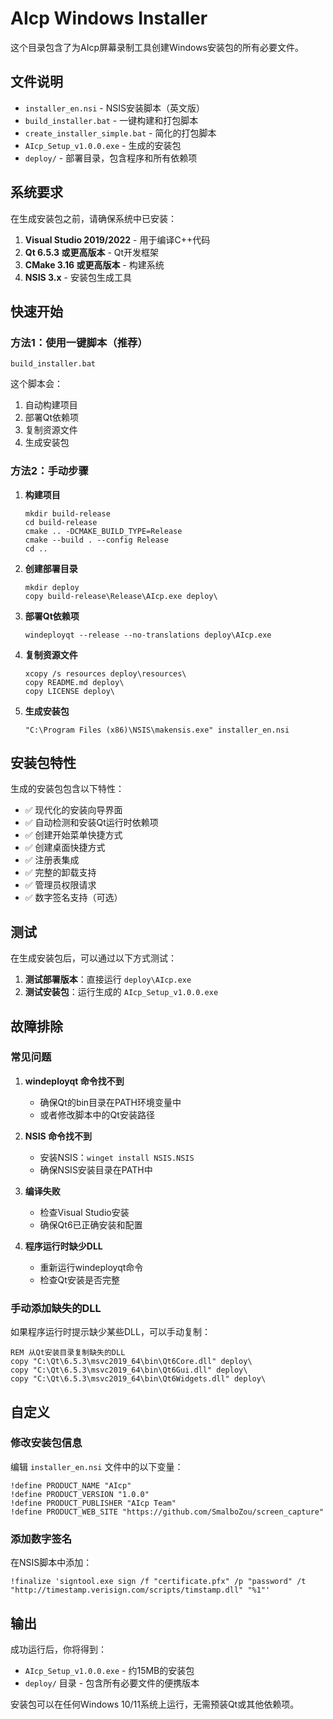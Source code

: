 # AIcp Windows Installer

这个目录包含了为AIcp屏幕录制工具创建Windows安装包的所有必要文件。

## 文件说明

- `installer_en.nsi` - NSIS安装脚本（英文版）
- `build_installer.bat` - 一键构建和打包脚本
- `create_installer_simple.bat` - 简化的打包脚本
- `AIcp_Setup_v1.0.0.exe` - 生成的安装包
- `deploy/` - 部署目录，包含程序和所有依赖项

## 系统要求

在生成安装包之前，请确保系统中已安装：

1. **Visual Studio 2019/2022** - 用于编译C++代码
2. **Qt 6.5.3 或更高版本** - Qt开发框架
3. **CMake 3.16 或更高版本** - 构建系统
4. **NSIS 3.x** - 安装包生成工具

## 快速开始

### 方法1：使用一键脚本（推荐）

```batch
build_installer.bat
```

这个脚本会：
1. 自动构建项目
2. 部署Qt依赖项
3. 复制资源文件
4. 生成安装包

### 方法2：手动步骤

1. **构建项目**
   ```batch
   mkdir build-release
   cd build-release
   cmake .. -DCMAKE_BUILD_TYPE=Release
   cmake --build . --config Release
   cd ..
   ```

2. **创建部署目录**
   ```batch
   mkdir deploy
   copy build-release\Release\AIcp.exe deploy\
   ```

3. **部署Qt依赖项**
   ```batch
   windeployqt --release --no-translations deploy\AIcp.exe
   ```

4. **复制资源文件**
   ```batch
   xcopy /s resources deploy\resources\
   copy README.md deploy\
   copy LICENSE deploy\
   ```

5. **生成安装包**
   ```batch
   "C:\Program Files (x86)\NSIS\makensis.exe" installer_en.nsi
   ```

## 安装包特性

生成的安装包包含以下特性：

- ✅ 现代化的安装向导界面
- ✅ 自动检测和安装Qt运行时依赖项
- ✅ 创建开始菜单快捷方式
- ✅ 创建桌面快捷方式
- ✅ 注册表集成
- ✅ 完整的卸载支持
- ✅ 管理员权限请求
- ✅ 数字签名支持（可选）

## 测试

在生成安装包后，可以通过以下方式测试：

1. **测试部署版本**：直接运行 `deploy\AIcp.exe`
2. **测试安装包**：运行生成的 `AIcp_Setup_v1.0.0.exe`

## 故障排除

### 常见问题

1. **windeployqt 命令找不到**
   - 确保Qt的bin目录在PATH环境变量中
   - 或者修改脚本中的Qt安装路径

2. **NSIS 命令找不到**
   - 安装NSIS：`winget install NSIS.NSIS`
   - 确保NSIS安装目录在PATH中

3. **编译失败**
   - 检查Visual Studio安装
   - 确保Qt6已正确安装和配置

4. **程序运行时缺少DLL**
   - 重新运行windeployqt命令
   - 检查Qt安装是否完整

### 手动添加缺失的DLL

如果程序运行时提示缺少某些DLL，可以手动复制：

```batch
REM 从Qt安装目录复制缺失的DLL
copy "C:\Qt\6.5.3\msvc2019_64\bin\Qt6Core.dll" deploy\
copy "C:\Qt\6.5.3\msvc2019_64\bin\Qt6Gui.dll" deploy\
copy "C:\Qt\6.5.3\msvc2019_64\bin\Qt6Widgets.dll" deploy\
```

## 自定义

### 修改安装包信息

编辑 `installer_en.nsi` 文件中的以下变量：

```nsis
!define PRODUCT_NAME "AIcp"
!define PRODUCT_VERSION "1.0.0"
!define PRODUCT_PUBLISHER "AIcp Team"
!define PRODUCT_WEB_SITE "https://github.com/SmalboZou/screen_capture"
```

### 添加数字签名

在NSIS脚本中添加：

```nsis
!finalize 'signtool.exe sign /f "certificate.pfx" /p "password" /t "http://timestamp.verisign.com/scripts/timstamp.dll" "%1"'
```

## 输出

成功运行后，你将得到：

- `AIcp_Setup_v1.0.0.exe` - 约15MB的安装包
- `deploy/` 目录 - 包含所有必要文件的便携版本

安装包可以在任何Windows 10/11系统上运行，无需预装Qt或其他依赖项。
